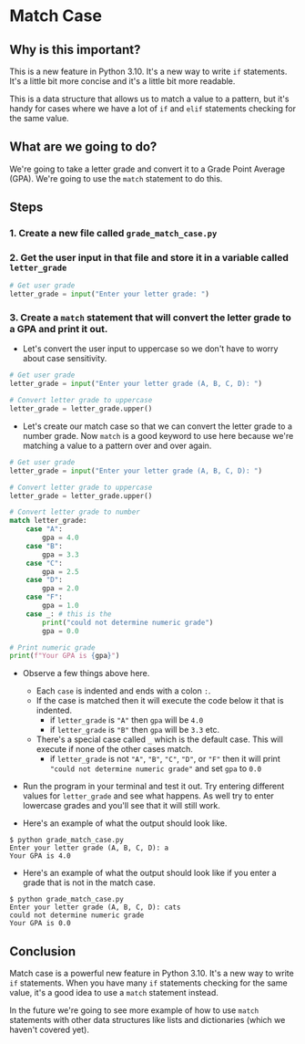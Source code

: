 # Match Case

## Why is this important?

This is a new feature in Python 3.10. It's a new way to write `if` statements. It's a little bit more concise and it's a little bit more readable.

This is a data structure that allows us to match a value to a pattern, but it's handy for cases where we have a lot of `if` and `elif` statements checking for the same value.

## What are we going to do?

We're going to take a letter grade and convert it to a Grade Point Average (GPA). We're going to use the `match` statement to do this.

## Steps

### 1. Create a new file called `grade_match_case.py`

### 2. Get the user input in that file and store it in a variable called `letter_grade`

```python
# Get user grade
letter_grade = input("Enter your letter grade: ")
```

### 3. Create a `match` statement that will convert the letter grade to a GPA and print it out.
- Let's convert the user input to uppercase so we don't have to worry about case sensitivity.
```python
# Get user grade
letter_grade = input("Enter your letter grade (A, B, C, D): ")

# Convert letter grade to uppercase
letter_grade = letter_grade.upper()
```
- Let's create our match case so that we can convert the letter grade to a number grade. Now `match` is a good keyword to use here because we're matching a value to a pattern over and over again.

```python
# Get user grade
letter_grade = input("Enter your letter grade (A, B, C, D): ")

# Convert letter grade to uppercase
letter_grade = letter_grade.upper()

# Convert letter grade to number
match letter_grade:
    case "A":
        gpa = 4.0
    case "B":
        gpa = 3.3
    case "C":
        gpa = 2.5
    case "D":
        gpa = 2.0
    case "F":
        gpa = 1.0
    case _: # this is the
        print("could not determine numeric grade")
        gpa = 0.0

# Print numeric grade
print(f"Your GPA is {gpa}")
```
- Observe a few things above here.
  - Each `case` is indented and ends with a colon `:`.
  - If the case is matched then it will execute the code below it that is indented.
    - if `letter_grade` is `"A"` then `gpa` will be `4.0`
    - if `letter_grade` is `"B"` then `gpa` will be `3.3` etc.
  - There's a special case called `_` which is the default case. This will execute if none of the other cases match.
    - if `letter_grade` is not `"A"`, `"B"`, `"C"`, `"D"`, or `"F"` then it will print `"could not determine numeric grade"` and set `gpa` to `0.0`

- Run the program in your terminal and test it out. Try entering different values for `letter_grade` and see what happens. As well try to enter lowercase grades and you'll see that it will still work.
- Here's an example of what the output should look like.
```
$ python grade_match_case.py
Enter your letter grade (A, B, C, D): a
Your GPA is 4.0
```
- Here's an example of what the output should look like if you enter a grade that is not in the match case.
```
$ python grade_match_case.py
Enter your letter grade (A, B, C, D): cats
could not determine numeric grade
Your GPA is 0.0
```

## Conclusion

Match case is a powerful new feature in Python 3.10. It's a new way to write `if` statements. When you have many `if` statements checking for the same value, it's a good idea to use a `match` statement instead.

In the future we're going to see more example of how to use `match` statements with other data structures like lists and dictionaries (which we haven't covered yet).

